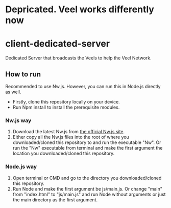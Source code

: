 # Depricated. Veel works differently now

# client-dedicated-server
Dedicated Server that broadcasts the Veels to help the Veel Network.

## How to run
Recommended to use Nw.js. However, you can run this in Node.js directly as well.

- Firstly, clone this repository locally on your device.
- Run Npm install to install the prerequisite modules.

### Nw.js way
1. Download the latest Nw.js from [the official Nw.js site](https://nwjs.io/).
2. Either copy all the Nw.js files into the root of where you downloaded/cloned this repository to and run the executable "Nw". Or run the "Nw" executable from terminal and make the first argument the location you downloaded/cloned this repository.
 
### Node.js way
1. Open terminal or CMD and go to the directory you downloaded/cloned this repository.
2. Run Node and make the first argument be js/main.js. Or change "main" from "index.html" to "js/main.js" and run Node without arguments or just the main directory as the first argument.

